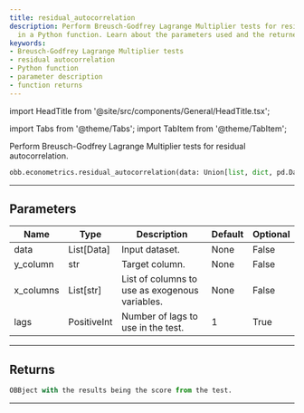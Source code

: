 ```yaml
---
title: residual_autocorrelation
description: Perform Breusch-Godfrey Lagrange Multiplier tests for residual autocorrelation
  in a Python function. Learn about the parameters used and the returned object.
keywords:
- Breusch-Godfrey Lagrange Multiplier tests
- residual autocorrelation
- Python function
- parameter description
- function returns
---
```


import HeadTitle from '@site/src/components/General/HeadTitle.tsx';

<HeadTitle title="econometrics /residual_autocorrelation - Reference | OpenBB Platform Docs" />

<!-- markdownlint-disable MD012 MD031 MD033 -->

import Tabs from '@theme/Tabs';
import TabItem from '@theme/TabItem';

Perform Breusch-Godfrey Lagrange Multiplier tests for residual autocorrelation.

```python wordwrap
obb.econometrics.residual_autocorrelation(data: Union[list, dict, pd.DataFrame, List[pd.DataFrame], pd.Series, List[pd.Series], numpy.ndarray, Data, List[Data]], y_column: str, x_columns: List[str], lags: int = 1)
```

---

## Parameters

<Tabs>
<TabItem value="standard" label="Standard">

| Name | Type | Description | Default | Optional |
| ---- | ---- | ----------- | ------- | -------- |
| data | List[Data] | Input dataset. | None | False |
| y_column | str | Target column. | None | False |
| x_columns | List[str] | List of columns to use as exogenous variables. | None | False |
| lags | PositiveInt | Number of lags to use in the test. | 1 | True |
</TabItem>

</Tabs>

---

## Returns

```python wordwrap
OBBject with the results being the score from the test.
```

---

